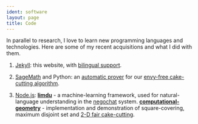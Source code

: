 ```yaml
---
ident: software
layout: page
title: Code
---
```

In parallel to research, I love to learn new programming languages and technologies. 
Here are some of my recent acquisitions and what I did with them.

1. [Jekyll][J1]: this website, with [bilingual support][J2].

2. [SageMath][S1] and Python: an [automatic prover][S2] for our [envy-free cake-cutting algorithm][S3].

3. [Node.js][N1]: **[limdu][N2]** - a machine-learning framework, used for natural-language understanding in the [negochat][N3] system.
**[computational-geometry][N4]** - implementation and demonstration of square-covering, maximum disjoint set and [2-D fair cake-cutting][N5].


[J1]: http://jekyllrb.com/
[J2]: https://www.sylvaindurand.org/making-jekyll-multilingual/
[S1]: http://www.sagemath.org/
[S2]: https://github.com/erelsgl/envy-free
[S3]: http://arxiv.org/abs/1511.02599
[N1]: https://nodejs.org/en/
[N2]: https://github.com/erelsgl/limdu
[N3]: {{site.baseurl}}/topics/negochat
[N4]: https://github.com/erelsgl/computational-geometry
[N5]: {{site.baseurl}}/topics/fairness
